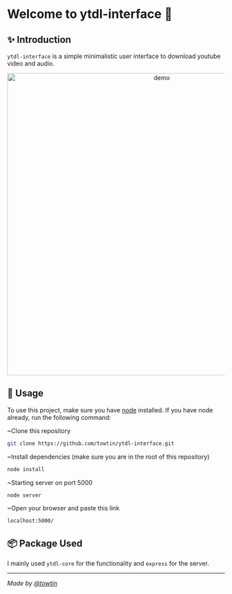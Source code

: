 <h1>Welcome to ytdl-interface 👋</h1>

## ✨ Introduction
`ytdl-interface` is a simple minimalistic user interface to download youtube video and audio.

<p align="center">
  <img width="700" align="center" src="https://raw.githubusercontent.com/towtin/ytdl-interface/main/example.png" alt="demo"/>
</p>

## 🚀 Usage
To use this project, make sure you have [node](https://nodejs.org/en/download) installed. If you have node already, run the following command:

~Clone this repository

```sh
git clone https://github.com/towtin/ytdl-interface.git
```

~Install dependencies (make sure you are in the root of this repository)
```sh
node install
```

~Starting server on port 5000
```sh
node server
```

~Open your browser and paste this link
```sh
localhost:5000/
```

## 📦 Package Used
I mainly used `ytdl-core` for the functionality and `express` for the server.

---

_Made by [@towtin](https://github.com/towtin)_
